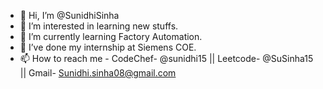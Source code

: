 - 👋 Hi, I’m @SunidhiSinha
- 👀 I’m interested in learning new stuffs.
- 🌱 I’m currently learning Factory Automation.
- 💞️ I’ve done my internship at Siemens COE.
- 📫 How to reach me -
CodeChef- @sunidhi15 ||
Leetcode- @SuSinha15 ||
Gmail- Sunidhi.sinha08@gmail.com



<!---
SunidhiSinha/SunidhiSinha is a ✨ special ✨ repository because its `README.md` (this file) appears on your GitHub profile.
You can click the Preview link to take a look at your changes.
--->
